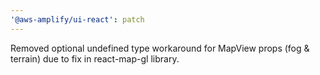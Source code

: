 ```yaml
---
'@aws-amplify/ui-react': patch
---
```


Removed optional undefined type workaround for MapView props (fog & terrain) due to fix in react-map-gl library.
